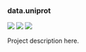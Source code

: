### data.uniprot

<!-- [![](https://travis-ci.org/bio4j/data.uniprot.svg?branch=master)](https://travis-ci.org/bio4j/data.uniprot) -->
<!-- [![](https://img.shields.io/codacy/grade/e27821fb6289410b8f58338c7e0bc686.svg)](https://www.codacy.com/app/bio4j/data.uniprot) -->
[![](http://github-release-version.herokuapp.com/github/bio4j/data.uniprot/release.svg)](https://github.com/bio4j/data.uniprot/releases/latest)
[![](https://img.shields.io/badge/license-AGPLv3-blue.svg)](https://tldrlegal.com/license/gnu-affero-general-public-license-v3-%28agpl-3.0%29)
[![](https://img.shields.io/badge/contact-gitter_chat-dd1054.svg)](https://gitter.im/bio4j/data.uniprot)

Project description here.
